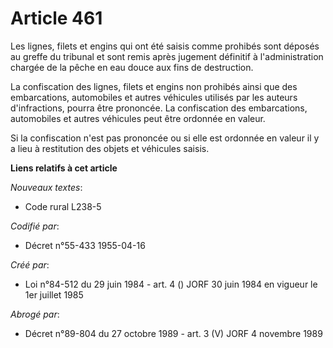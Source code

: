 # Article 461

Les lignes, filets et engins qui ont été saisis comme prohibés sont déposés au greffe du tribunal et sont remis après
jugement définitif à l'administration chargée de la pêche en eau douce aux fins de destruction.

La confiscation des lignes, filets et engins non prohibés ainsi que des embarcations, automobiles et autres véhicules
utilisés par les auteurs d'infractions, pourra être prononcée. La confiscation des embarcations, automobiles et autres
véhicules peut être ordonnée en valeur.

Si la confiscation n'est pas prononcée ou si elle est ordonnée en valeur il y a lieu à restitution des objets et véhicules
saisis.

**Liens relatifs à cet article**

_Nouveaux textes_:

  - Code rural L238-5

_Codifié par_:

  - Décret n°55-433 1955-04-16

_Créé par_:

  - Loi n°84-512 du 29 juin 1984 - art. 4 () JORF 30 juin 1984 en vigueur le 1er juillet 1985

_Abrogé par_:

  - Décret n°89-804 du 27 octobre 1989 - art. 3 (V) JORF 4 novembre 1989
